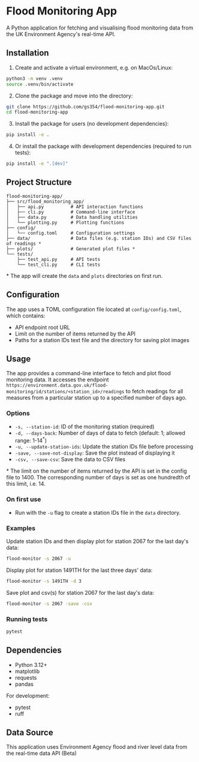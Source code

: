 # Flood Monitoring App

A Python application for fetching and visualising flood monitoring data from the UK Environment Agency's real-time API.

## Installation

1. Create and activate a virtual environment, e.g. on MacOs/Linux:
```bash
python3 -m venv .venv
source .venv/bin/activate
```

2. Clone the package and move into the directory:
```bash
git clone https://github.com/gs354/flood-monitoring-app.git
cd flood-monitoring-app
```

3. Install the package for users (no development dependencies):
```bash
pip install -e .
```

4. Or install the package with development dependencies (required to run tests):
```bash
pip install -e ".[dev]"
```

## Project Structure

```
flood-monitoring-app/
├── src/flood_monitoring_app/
│   ├── api.py          # API interaction functions
│   ├── cli.py          # Command-line interface
│   ├── data.py         # Data handling utilities
│   └── plotting.py     # Plotting functions
├── config/
│   └── config.toml     # Configuration settings
├── data/               # Data files (e.g. station IDs) and CSV files of readings *
├── plots/              # Generated plot files *
└── tests/              
    ├── test_api.py     # API tests
    └── test_cli.py     # CLI tests
```

\* The app will create the `data` and `plots` directories on first run.

## Configuration

The app uses a TOML configuration file located at `config/config.toml`, which contains:
- API endpoint root URL
- Limit on the number of items returned by the API
- Paths for a station IDs text file and the directory for saving plot images


## Usage

The app provides a command-line interface to fetch and plot flood monitoring data. 
It accesses the endpoint `https://environment.data.gov.uk/flood-monitoring/id/stations/<station_id>/readings` to fetch readings for all measures from a particular station up to a specified number of days ago.

### Options

- `-s, --station-id`: ID of the monitoring station (required)
- `-d, --days-back`: Number of days of data to fetch (default: 1; allowed range: 1-14<sup>*</sup>)
- `-u, --update-station-ids`: Update the station IDs file before processing
- `-save, --save-not-display`: Save the plot instead of displaying it
- `-csv, --save-csv`: Save the data to CSV files

\* The limit on the number of items returned by the API is set in the config file to 1400. The corresponding number of days is set as one hundredth of this limit, i.e. 14. 

### On first use
- Run with the `-u` flag to create a station IDs file in the `data` directory.


### Examples

Update station IDs and then display plot for station 2067 for the last day's data:

```bash
flood-monitor -s 2067 -u
```

Display plot for station 1491TH for the last three days' data:

```bash
flood-monitor -s 1491TH -d 3
```

Save plot and csv(s) for station 2067 for the last day's data:

```bash
flood-monitor -s 2067 -save -csv
```


### Running tests

```bash
pytest
```



## Dependencies

- Python 3.12+
- matplotlib
- requests
- pandas

For development:
- pytest
- ruff

## Data Source

This application uses Environment Agency flood and river level data from the real-time data API (Beta)


    